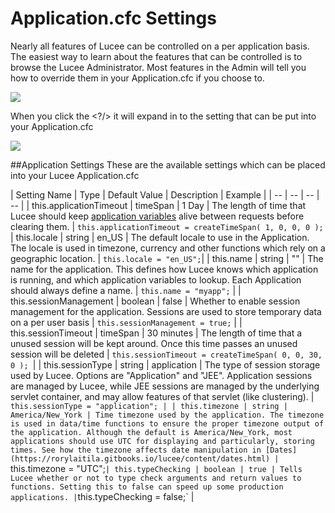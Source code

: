 # Application.cfc Settings

Nearly all features of Lucee can be controlled on a per application basis. The easiest way to learn about the features that can be controlled is to browse the Lucee Administrator. Most features in the Admin will tell you how to override them in your Application.cfc if you choose to.

![](adminsettings.jpg)

When you click the <?/> it will expand in to the setting that can be put into your Application.cfc

![](adminexpanded.jpg)


##Application Settings
These are the available settings which can be placed into your Lucee Application.cfc

| Setting Name | Type | Default Value | Description | Example |
| -- | -- | -- | -- |
| this.applicationTimeout | timeSpan | 1 Day | The length of time that Lucee should keep [application variables](https://rorylaitila.gitbooks.io/lucee/content/lifecycle_scopes.html#application) alive between requests before clearing them. | `this.applicationTimeout = createTimeSpan( 1, 0, 0, 0 );`
| this.locale | string | en_US | The default locale to use in the Application. The locale is used in timezone, currency and other functions which rely on a geographic location. | `this.locale = "en_US";`|
| this.name | string | "" | The name for the application. This defines how Lucee knows which application is running, and which application variables to lookup. Each Application should always define a name. | `this.name = "myapp";` |
| this.sessionManagement | boolean | false | Whether to enable session management for the application. Sessions are used to store temporary data on a per user basis | `this.sessionManagement = true;` | 
| this.sessionTimeout | timeSpan | 30 minutes | The length of time that a unused session will be kept around. Once this time passes an unused session will be deleted | `this.sessionTimeout = createTimeSpan( 0, 0, 30, 0 ); `|
| this.sessionType | string | application | The type of session storage used by Lucee. Options are "Application" and "JEE". Application sessions are managed by Lucee, while JEE sessions are managed by the underlying servlet container, and may allow features of that servlet (like clustering). | `this.sessionType = "application"; |
| this.timezone | string | America/New_York | Time timezone used by the application. The timezone is used in data/time functions to ensure the proper timezone output of the application. Although the default is America/New_York, most applications should use UTC for displaying and particularly, storing times. See how the timezone affects date manipulation in [Dates](https://rorylaitila.gitbooks.io/lucee/content/dates.html) | `this.timezone = "UTC";`
| this.typeChecking | boolean | true | Tells Lucee whether or not to type check arguments and return values to functions. Setting this to false can speed up some production applications. | `this.typeChecking = false;` |
